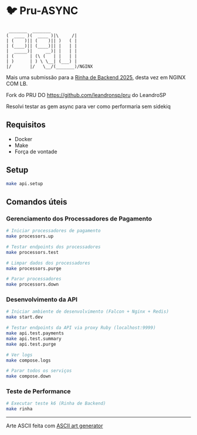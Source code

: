 # 🐦 Pru-ASYNC

```
 _______  _______
(  ____ )(  ____ )|\     /|
| (    )|| (    )|| )   ( |
| (____)|| (____)|| |   | |
|  _____)|     __)| |   | |
| (      | (\ (   | |   | |
| )      | ) \ \__| (___) |
|/       |/   \__/(_______)/NGINX
```

Mais uma submissão para a [Rinha de Backend 2025](https://github.com/zanfranceschi/rinha-de-backend-2025), desta vez em NGINX COM LB.

Fork do PRU DO https://github.com/leandronsp/pru do LeandroSP

Resolvi testar as gem async para ver como performaria sem sidekiq

## Requisitos

- Docker
- Make
- Força de vontade

## Setup

```bash
make api.setup
```

## Comandos úteis

### Gerenciamento dos Processadores de Pagamento

```bash
# Iniciar processadores de pagamento
make processors.up

# Testar endpoints dos processadores
make processors.test

# Limpar dados dos processadores
make processors.purge

# Parar processadores
make processors.down
```

### Desenvolvimento da API

```bash
# Iniciar ambiente de desenvolvimento (Falcon + Nginx + Redis)
make start.dev

# Testar endpoints da API via proxy Ruby (localhost:9999)
make api.test.payments
make api.test.summary
make api.test.purge

# Ver logs
make compose.logs

# Parar todos os serviços
make compose.down
```

### Teste de Performance

```bash
# Executar teste k6 (Rinha de Backend)
make rinha
```



----
Arte ASCII feita com [ASCII art generator](http://www.network-science.de/ascii/)
